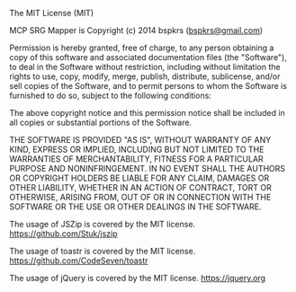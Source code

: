 The MIT License (MIT)

MCP SRG Mapper is Copyright (c) 2014 bspkrs (bspkrs@gmail.com)

Permission is hereby granted, free of charge, to any person obtaining a copy
of this software and associated documentation files (the "Software"), to deal
in the Software without restriction, including without limitation the rights
to use, copy, modify, merge, publish, distribute, sublicense, and/or sell
copies of the Software, and to permit persons to whom the Software is
furnished to do so, subject to the following conditions:

The above copyright notice and this permission notice shall be included in all
copies or substantial portions of the Software.

THE SOFTWARE IS PROVIDED "AS IS", WITHOUT WARRANTY OF ANY KIND, EXPRESS OR
IMPLIED, INCLUDING BUT NOT LIMITED TO THE WARRANTIES OF MERCHANTABILITY,
FITNESS FOR A PARTICULAR PURPOSE AND NONINFRINGEMENT. IN NO EVENT SHALL THE
AUTHORS OR COPYRIGHT HOLDERS BE LIABLE FOR ANY CLAIM, DAMAGES OR OTHER
LIABILITY, WHETHER IN AN ACTION OF CONTRACT, TORT OR OTHERWISE, ARISING FROM,
OUT OF OR IN CONNECTION WITH THE SOFTWARE OR THE USE OR OTHER DEALINGS IN THE
SOFTWARE.

The usage of JSZip is covered by the MIT license. https://github.com/Stuk/jszip

The usage of toastr is covered by the MIT license. https://github.com/CodeSeven/toastr

The usage of jQuery is covered by the MIT license. https://jquery.org